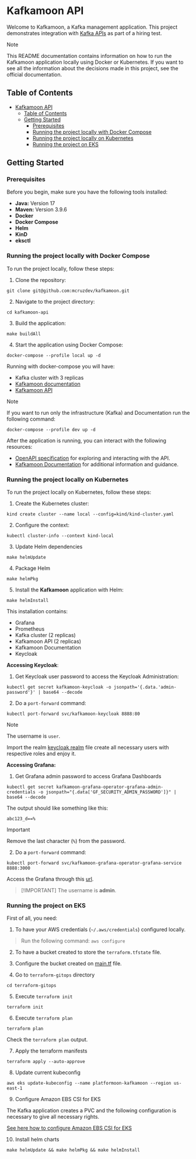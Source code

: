 # Kafkamoon API

Welcome to Kafkamoon, a Kafka management application. This project demonstrates integration
with [Kafka APIs](https://docs.confluent.io/kafka/kafka-apis.html) as part of a hiring test.

> [!NOTE]
> This README documentation contains information on how to run the Kafkamoon application locally using Docker or
> Kubernetes.
> If you want to see all the information about the decisions made in this project, see the official documentation.

## Table of Contents

- [Kafkamoon API](#kafkamoon-api)
    - [Table of Contents](#table-of-contents)
    - [Getting Started](#getting-started)
        - [Prerequisites](#prerequisites)
        - [Running the project locally with Docker Compose](#running-the-project-locally-with-docker-compose)
        - [Running the project locally on Kubernetes](#running-the-project-locally-on-kubernetes)
        - [Running the project on EKS](#running-the-project-on-eks)

## Getting Started

### Prerequisites

Before you begin, make sure you have the following tools installed:

- **Java:** Version 17
- **Maven:** Version 3.9.6
- **Docker**
- **Docker Compose**
- **Helm**
- **KinD**
- **eksctl**

### Running the project locally with Docker Compose

To run the project locally, follow these steps:

1. Clone the repository:

```shell
git clone git@github.com:mcruzdev/kafkamoon.git
```

2. Navigate to the project directory:

```shell
cd kafkamoon-api
```

3. Build the application:

```shell
make buildAll
```

4. Start the application using Docker Compose:

```shell
docker-compose --profile local up -d
```

Running with docker-compose you will have:

- Kafka cluster with 3 replicas
- [Kafkamoon documentation](http://localhost:3000)
- [Kafkamoon API](http://localhost:8080/swagger-ui/index.html)

> [!NOTE]
> If you want to run only the infrastructure (Kafka) and Documentation run the following command:
> ```shell
> docker-compose --profile dev up -d
> ```

After the application is running, you can interact with the following resources:

* [OpenAPI specification](http://localhost:8080/swagger-ui.html) for exploring and interacting with the API.
* [Kafkamoon Documentation](http://localhost:3000) for additional information and guidance.

### Running the project locally on Kubernetes

To run the project locally on Kubernetes, follow these steps:

1. Create the Kubernetes cluster:

```shell
kind create cluster --name local --config=kind/kind-cluster.yaml
```

2. Configure the context:

```shell
kubectl cluster-info --context kind-local
```

3. Update Helm dependencies

```shell
make helmUpdate
```

4. Package Helm

```shell
make helmPkg
```

5. Install the **Kafkamoon** application with Helm:

```shell
make helmInstall
```

This installation contains:

- Grafana
- Prometheus
- Kafka cluster (2 replicas)
- Kafkamoon API (2 replicas)
- Kafkamoon Documentation
- Keycloak

**Accessing Keycloak**:

1. Get Keycloak user password to access the Keycloak Administration:

```shell
kubectl get secret kafkamoon-keycloak -o jsonpath='{.data.'admin-password'}' | base64 --decode
```

2. Do a `port-forward` command:

```shell
kubectl port-forward svc/kafkamoon-keycloak 8888:80
```

> [!NOTE]
> The username is `user`.
>
> Import the realm [keycloak realm](/keycloak/kafkamoon-realm.json) file create all necessary users with respective
> roles and enjoy it.


**Accessing Grafana:**

1. Get Grafana admin password to access Grafana Dashboards

```shell
kubectl get secret kafkamoon-grafana-operator-grafana-admin-credentials -o jsonpath="{.data['GF_SECURITY_ADMIN_PASSWORD']}" | base64 --decode
```

The output should like something like this:

```shell
abc123_d==%
```

> [!IMPORTANT]
> Remove the last character (`%`) from the password.

2. Do a `port-forward` command:

```shell
kubectl port-forward svc/kafkamoon-grafana-operator-grafana-service 8888:3000
```

Access the Grafana through this [url](http://localhost:8888).

> [!IMPORTANT] The username is **admin**.

### Running the project on EKS

First of all, you need:

1. To have your AWS credentials (`~/.aws/credentials`) configured locally.

> Run the following command: `aws configure`

2. To have a bucket created to store the `terraform.tfstate` file.

3. Configure the bucket created on [main.tf](terraform-gitops/main.tf) file.

4. Go to `terraform-gitops` directory

```shell
cd terraform-gitops
```

5. Execute `terraform init`

```shell
terraform init
```

6. Execute `terraform plan`

```shell
terraform plan
```

Check the `terraform plan` output.

7. Apply the terraform manifests

```shell
terraform apply --auto-approve
```

8. Update current kubeconfig

```shell
aws eks update-kubeconfig --name platformoon-kafkamoon --region us-east-1
```

9. Configure Amazon EBS CSI for EKS

The Kafka application creates a PVC and the following configuration is necessary to give all necessary rights.

[See here how to configure Amazon EBS CSI for EKS](EKS_PVC_CONFIGURATION.md)

10. Install helm charts

```shell
make helmUpdate && make helmPkg && make helmInstall
```
